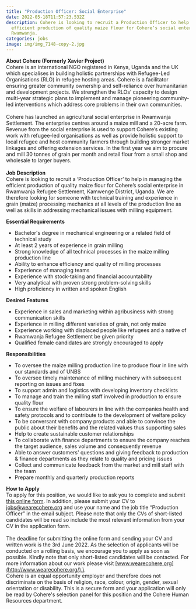 ```yaml
---
title: "Production Officer: Social Enterprise"
date: 2022-05-18T11:57:23.532Z
description: Cohere is looking to recruit a Production Officer to help manage
  efficient production of quality maize flour for Cohere’s social enterprise in
  Rwamwanja.
categories: jobs
image: img/img_7148-copy-2.jpg
---
```

**About Cohere (Formerly Xavier Project)**\
Cohere is an international NGO registered in Kenya, Uganda and the UK which specialises in building holistic partnerships with Refugee-Led Organisations (RLO) in refugee hosting areas. Cohere is a facilitator ensuring greater community ownership and self-reliance over humanitarian and development projects. We strengthen the RLOs’ capacity to design multi-year strategic plans to implement and manage pioneering community-led interventions which address core problems in their own communities.\
\
Cohere has launched an agricultural social enterprise in Rwamwanja Settlement. The enterprise centres around a maize mill and a 20-acre farm. Revenue from the social enterprise is used to support Cohere’s existing work with refugee-led organisations as well as provide holistic support to local refugee and host community farmers through building stronger market linkages and offering extension services. In the first year we aim to procure and mill 30 tonnes of grain per month and retail flour from a small shop and wholesale to larger buyers.  \
\
**Job Description**\
Cohere is looking to recruit a ‘Production Officer’ to help in managing the efficient production of quality maize flour for Cohere’s social enterprise in Rwamwanja Refugee Settlement, Kamwenge District, Uganda. We are therefore looking for someone with technical training and experience in grain (maize) processing mechanics at all levels of the production line as well as skills in addressing mechanical issues with milling equipment.



**Essential Requirements**

* Bachelor's degree in mechanical engineering or a related field of technical study 
* At least 2 years of experience in grain milling
* Strong knowledge of all technical processes in the maize milling production line
* Ability to enhance efficiency and quality of milling processes
* Experience of managing teams
* Experience with stock-taking and financial accountability
* Very analytical with proven strong problem-solving skills
* High proficiency in written and spoken English



**Desired Features**

* Experience in sales and marketing within agribusiness with strong communication skills
* Experience in milling different varieties of grain, not only maize
* Experience working with displaced people like refugees and a native of
* Rwamwanja Refugee Settlement be given priority
* Qualified female candidates are strongly encouraged to apply



**Responsibilities**

* To oversee the maize milling production line to produce flour in line with our standards and of UNBS
* To oversee timely maintenance of milling machinery with subsequent reporting on issues and fixes
* To support admin and logistics with developing inventory checklists
* To manage and train the milling staff involved in production to ensure quality flour
* To ensure the welfare of labourers in line with the companies health and safety protocols and to contribute to the development of welfare policy
* To be conversant with company products and able to convince the public about their benefits and the related values thus supporting sales
* Help to create sustainable customer relationships
* To collaborate with finance departments to ensure the company reaches the target audience, sales volume and consequently revenue
* Able to answer customers' questions and giving feedback to production & finance departments as they relate to quality and pricing issues
* Collect and communicate feedback from the market and mill staff with the team
* Prepare monthly and quarterly production reports



**How to Apply**\
To apply for this position, we would like to ask you to complete and submit [this online form](https://docs.google.com/forms/d/e/1FAIpQLSeNBXFwf_AoyCFjdtqctsWG5eBe8OpoRkofuSrzBlD3wXJFKA/viewform). In addition, please submit your CV to [jobs@wearecohere.org](mailto:jobs@wearecohere.org) and use your name and the job title “Production Officer” in the email subject. Please note that only the CVs of short-listed candidates will be read so include the most relevant information from your CV in the application form.\
\
The deadline for submitting the online form and sending your CV and written work is the 3rd June 2022. As the selection of applicants will be conducted on a rolling basis, we encourage you to apply as soon as possible. Kindly note that only short-listed candidates will be contacted. For more information about our work please visit [www.wearecohere.org](http://www.wearecohere.org/).\
\
Cohere is an equal opportunity employer and therefore does not discriminate on the basis of religion, race, colour, origin, gender, sexual orientation or disability. This is a secure form and your application will only be read by Cohere's selection panel for this position and the Cohere Human Resources department.